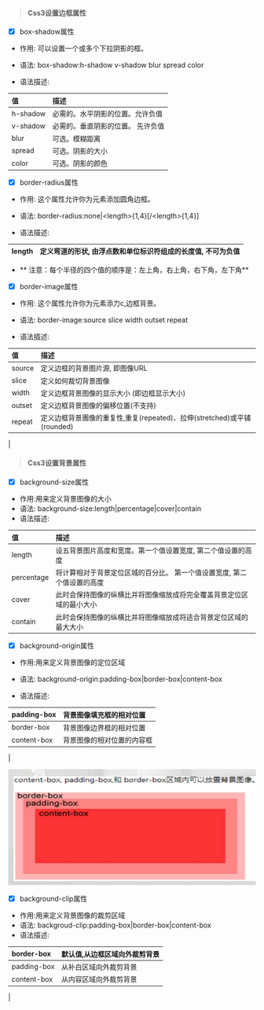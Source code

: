 > #### Css3设置边框属性

* [x] box-shadow属性

* 作用: 可以设置一个或多个下拉阴影的框。 

* 语法: box-shadow:h-shadow  v-shadow   blur  spread  color 

* 语法描述: 

| 值 | 描述 |
| :--- | :--- |
| h-shadow | 必需的。水平阴影的位置。允许负值 |
| v-shadow | 必需的。垂直阴影的位置。 先许负值 |
| blur   | 可选。模糊距离 |
| spread   | 可选。阴影的大小 |
| color  | 可选。阴影的颜色 |

* [x]  border-radius属性

*  作用: 这个属性允许你为元素添加圆角边框。 

* 语法: border-radius:none\|&lt;length&gt;{1,4}\[/&lt;length&gt;{1,4}\]

*  语法描述:

| length  | 定义弯道的形状, 由浮点数和单位标识符组成的长度值, 不可为负值 |
| :--- | :--- |


* ** 注意：每个半径的四个值的顺序是：左上角，右上角，右下角，左下角**

* [x] border-image属性

* 作用: 这个属性允许你为元素添力c,边框背景。 

* 语法: border-image:source slice width outset  repeat

* 语法插述: 

| 值 | 描述 |
| :--- | :--- |
| source  | 定义边框的背景图片源, 即图像URL |
| slice  | 定义如何裁切背景图像 |
| width  | 定义边框背景图像的显示大小 \(即边框显示大小\) |
| outset  | 定义边框背景图像的偏移位置\(不支持\) |
| repeat  | 定义边框背景團像的重复性,重复\(repeated\)、拉伸\(stretched\)或平铺\(rounded\) 
 |

> #### Css3设置背景属性

* [x] background-size属性

* 作用:用来定义背景图像的大小
* 语法: background-size:length\|percentage\|cover\|contain
* 语法描述: 

| 值 | 描述 |
| :--- | :--- |
| length  | 设五背景图片高度和宽度。第一个值设置宽度, 第二个值设置的高度 |
| percentage  | 将计算相对于背景定位区城的百分比。 第一个值设置宽度, 第二个值设置的高度 |
| cover  | 此时会保持图像的纵横比并将图像缩放成将完全覆盖背景定位区域的最小大小 |
| contain  | 此时会保持图像的纵横比并将图像缩放成将适合背景定位区域的最大大小 |

* [x] background-origin属性

* 作用:用来定义背景图像的定位区域
* 语法: background-origin:padding-box\|border-box\|content-box 

* 语法描述: 

| padding-box | 背景图像填充框的相对位置 |
| :--- | :--- |
| border-box | 背景图像边界框的相对位置 |
| content-box | 背景图像的相对位置的内容框
 |

![](/assets/cq1.png)

* [x] background-clip属性

* 作用:用来定义背景图像的裁剪区域
* 语法: backgroud-clip:padding-box\|border-box\|content-box 
* 语法描述:

| border-box | 默认值,从边框区域向外裁剪背景 |
| :--- | :--- |
| padding-box | 从补白区域向外裁剪背景 |
| content-box | 从内容区域向外裁剪背景
 |

 













